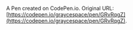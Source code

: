 # 

A Pen created on CodePen.io. Original URL: [https://codepen.io/graycespace/pen/GRvRqgZ](https://codepen.io/graycespace/pen/GRvRqgZ).


